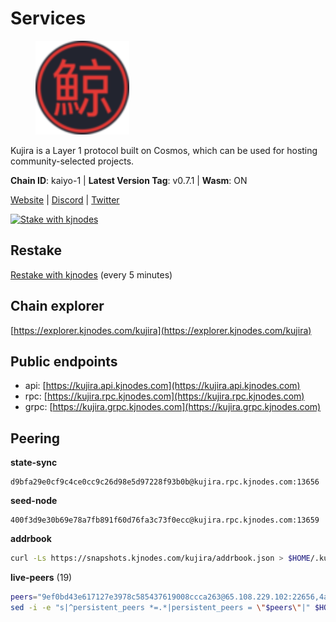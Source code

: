 # Services

<figure><img src="https://raw.githubusercontent.com/kj89/cosmos-images/main/logos/kujira.png" width="150" alt=""><figcaption></figcaption></figure>

Kujira is a Layer 1 protocol built on Cosmos, which can be used for  hosting community-selected projects.

**Chain ID**: kaiyo-1 | **Latest Version Tag**: v0.7.1 | **Wasm**: ON

[Website](https://kujira.app) | [Discord](https://discord.gg/teamkujira) | [Twitter](https://twitter.com/TeamKujira)

[![Stake with kjnodes](https://i.ibb.co/cr44Q8j/button-stake-with-kjnodes.png)](https://restake.app/kujira/kujiravaloper1tnuqj73jfn3724lqz34c27tuv80nv336sadqym)

## Restake

[Restake with kjnodes](https://restake.app/kujira/kujiravaloper1tnuqj73jfn3724lqz34c27tuv80nv336sadqym) (every 5 minutes)
## Chain explorer
[https://explorer.kjnodes.com/kujira](https://explorer.kjnodes.com/kujira)

## Public endpoints

* api: [https://kujira.api.kjnodes.com](https://kujira.api.kjnodes.com)
* rpc: [https://kujira.rpc.kjnodes.com](https://kujira.rpc.kjnodes.com)
* grpc: [https://kujira.grpc.kjnodes.com](https://kujira.grpc.kjnodes.com)

## Peering

**state-sync**

```text
d9bfa29e0cf9c4ce0cc9c26d98e5d97228f93b0b@kujira.rpc.kjnodes.com:13656
```

**seed-node**

```text
400f3d9e30b69e78a7fb891f60d76fa3c73f0ecc@kujira.rpc.kjnodes.com:13659
```

**addrbook**
```bash
curl -Ls https://snapshots.kjnodes.com/kujira/addrbook.json > $HOME/.kujira/config/addrbook.json
```

**live-peers** (19)
```bash
peers="9ef0bd43e617127e3978c585437619008ccca263@65.108.229.102:22656,4ae125f9c9b8e2f1ac83749c2209e26056b97851@65.108.238.103:11856,89757803f40da51678451735445ad40d5b15e059@169.155.45.187:26656,9dc8a19299064e8d5a414a1fc25dd0d12d9871c8@138.201.16.240:30095,780ee91b43bcdced2daebee61996742f6b01b579@138.201.197.119:2000,ecafd5cadaf3526a588550a7bc343ce2670c988d@185.16.39.231:26656,fa57c7c253be46ad9f696ee2f2c1d72cbc6a1591@146.59.52.135:31095,b29969a2384159db8f8052bc118066bd067157c4@85.215.105.19:15602,253d2293272a29057a27797a5703f5171c267da1@192.99.15.159:26656,beb3329e969ae64d97c276f0ed0a1773ebdf61dc@146.19.24.142:26656,f62a0842be95a33b191879c977eed2072e37926b@57.128.20.147:30256,8a210f1bcfc9015a7bc18dcc5add29c0dce3f2dc@95.217.70.62:26656,a7d96dc929824613315dcc1c90fee119f28cc51f@134.65.193.158:26656,d3427d444b6909529d73025fe32a73dfea7b90d1@148.251.85.115:26656,ffac364ae5a9a730b49f02ba95b11878f76b7043@135.125.189.131:31095,01cf570d3b08fdb5fe2f307cb485de7a35a3af23@135.148.55.229:11856,b8e8c1738a49cd6143cf83287a5087c2618ebca0@141.95.47.82:30256,2544287899424decd29c659445578a579a500ab2@85.10.200.231:31095,d9bfa29e0cf9c4ce0cc9c26d98e5d97228f93b0b@65.109.88.38:13656"
sed -i -e "s|^persistent_peers *=.*|persistent_peers = \"$peers\"|" $HOME/.kujira/config/config.toml
```
